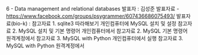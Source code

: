 6 - Data  management and relational databases
발표자 : 김성준
발표자료 - https://www.facebook.com/groups/psygrammer/607436686075493/
발표자료(bio-k) :
참고자료 1. sqlite3 따라해보기
개인컴퓨터에 MySQL 설치 및 설정
참고자료 2. MySQL 설치 및 기본 명령어 개인컴퓨터에서
참고자료 2. MySQL 기본 명령어 원격계정에서
참고자료 3. MySQL with Python 개인컴퓨터에서 실행
참고자료 3. MySQL with Python 원격계정에서